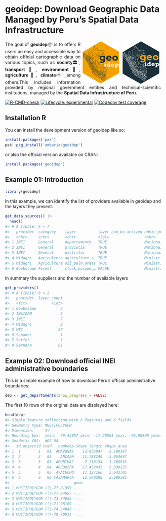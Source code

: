 
<!-- README.md is generated from README.Rmd. Please edit that file -->

# geoidep: Download Geographic Data Managed by Peru’s Spatial Data Infrastructure

<img align="right" src="https://raw.githubusercontent.com/ambarja/geoidep/refs/heads/main/man/figures/geoidep_logo_b.png" alt="logo" width="120" style="margin-left: 5px;margin-right: 5px;">
<img align="right" src="https://raw.githubusercontent.com/ambarja/geoidep/refs/heads/main/man/figures/geoidep_logo_o.png" alt="logo" width="120" style="margin-left: 5px;margin-right: 5px;">
<p align="justify">
The goal of <b>geoidep</b>📦 is to offers R users an easy and accessible
way to obtain official cartographic data on various topics, such as
<b>society</b>🏛️,<b> transport</b>🚗, <b>environment</b>🌱,
<b>agriculture</b>🌾, <b>climate</b>⛅️,among others.This includes
information provided by regional government entities and
technical-scientific institutions, managed by the <b>Spatial Data
Infrastructure of Peru</b>.
</p>
<!-- badges: start -->

[![R-CMD-check](https://github.com/ambarja/geoidep/actions/workflows/R-CMD-check.yaml/badge.svg)](https://github.com/ambarja/geoidep/actions/workflows/R-CMD-check.yaml)
[![Lifecycle:
experimental](https://img.shields.io/badge/lifecycle-experimental-orange.svg)](https://lifecycle.r-lib.org/articles/stages.html#experimental)
[![Codecov test
coverage](https://codecov.io/gh/ambarja/geoidep/graph/badge.svg)](https://app.codecov.io/gh/ambarja/geoidep)
<!-- badges: end -->

## Installation R

You can install the development version of geoidep like so:

``` r
install.packages('pak')
pak::pkg_install('ambarja/geoidep')
```

or also the official version available on CRAN:

``` r
install.packages('geoidep')
```

## Example 01: Introduction

``` r
library(geoidep)
```

In this example, we can identify the list of providers available in
geoidep and the layers they present.

``` r
get_data_sources() |> 
  head()
#> # A tibble: 6 × 7
#>   provider  category    layer          layer_can_be_actived admin_en year  link 
#>   <chr>     <chr>       <chr>          <lgl>                <chr>    <chr> <chr>
#> 1 INEI      General     departamento   TRUE                 Nationa… 2019  http…
#> 2 INEI      General     provincia      TRUE                 Nationa… 2019  http…
#> 3 INEI      General     distritos      TRUE                 Nationa… 2019  http…
#> 4 Midagri   Agriculture agriculture_s… TRUE                 Ministr… 2024  http…
#> 5 Midagri   Agriculture oil_palm_areas TRUE                 Ministr… 2016… http…
#> 6 Geobosque Forest      stock_bosque_… FALSE                Ministr… 2001… http…
```

In summary the suppliers and the number of available layers

``` r
get_providers() 
#> # A tibble: 8 × 2
#>   provider  layer_count
#>   <fct>           <int>
#> 1 Geobosque           5
#> 2 INAIGEM             3
#> 3 INEI                7
#> 4 Midagri             2
#> 5 MTC                27
#> 6 Senamhi             1
#> 7 Serfor              1
#> 8 Sernanp            61
```

## Example 02: Download official INEI administrative boundaries

This is a simple example of how to download Peru’s official
administrative boundaries:

``` r
dep <- get_departaments(show_progress = FALSE)
```

The first 10 rows of the original data are displayed here:

``` r
head(dep)
#> Simple feature collection with 6 features and 6 fields
#> Geometry type: MULTIPOLYGON
#> Dimension:     XY
#> Bounding box:  xmin: -79.45857 ymin: -17.28501 xmax: -70.80408 ymax: -2.986125
#> Geodetic CRS:  WGS 84
#>   id objectid ccdd   nombdep shape_length shape_area
#> 1  1        1   01  AMAZONAS    13.059047   3.199147
#> 2  2        2   02    ANCASH    11.788249   2.954697
#> 3  3        3   03  APURIMAC     7.730154   1.765933
#> 4  4        4   04  AREQUIPA    17.459435   5.330125
#> 5  5        5   05  AYACUCHO    17.127166   3.643705
#> 6  6        6   06 CAJAMARCA    12.540288   2.688386
#>                             geom
#> 1 MULTIPOLYGON (((-77.81399 -...
#> 2 MULTIPOLYGON (((-77.64697 -...
#> 3 MULTIPOLYGON (((-73.74655 -...
#> 4 MULTIPOLYGON (((-71.98109 -...
#> 5 MULTIPOLYGON (((-74.34843 -...
#> 6 MULTIPOLYGON (((-78.70034 -...
```
